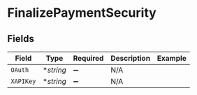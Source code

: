 # FinalizePaymentSecurity


## Fields

| Field              | Type               | Required           | Description        | Example            |
| ------------------ | ------------------ | ------------------ | ------------------ | ------------------ |
| `OAuth`            | **string*          | :heavy_minus_sign: | N/A                |                    |
| `XAPIKey`          | **string*          | :heavy_minus_sign: | N/A                |                    |